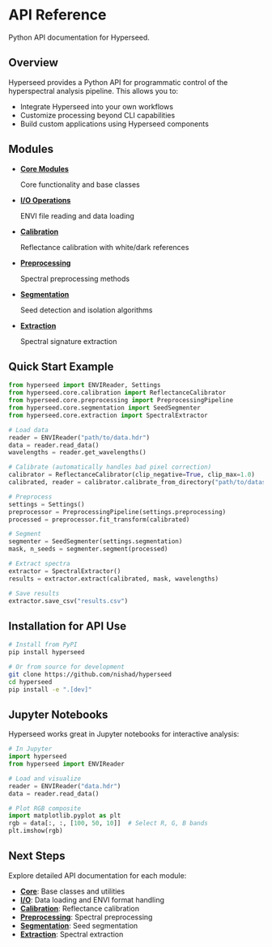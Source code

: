 # API Reference

Python API documentation for Hyperseed.

## Overview

Hyperseed provides a Python API for programmatic control of the hyperspectral analysis pipeline. This allows you to:

- Integrate Hyperseed into your own workflows
- Customize processing beyond CLI capabilities
- Build custom applications using Hyperseed components

## Modules

<div class="grid cards" markdown>

-   **[Core Modules](core.md)**

    Core functionality and base classes

-   **[I/O Operations](io.md)**

    ENVI file reading and data loading

-   **[Calibration](calibration.md)**

    Reflectance calibration with white/dark references

-   **[Preprocessing](preprocessing.md)**

    Spectral preprocessing methods

-   **[Segmentation](segmentation.md)**

    Seed detection and isolation algorithms

-   **[Extraction](extraction.md)**

    Spectral signature extraction

</div>

## Quick Start Example

```python
from hyperseed import ENVIReader, Settings
from hyperseed.core.calibration import ReflectanceCalibrator
from hyperseed.core.preprocessing import PreprocessingPipeline
from hyperseed.core.segmentation import SeedSegmenter
from hyperseed.core.extraction import SpectralExtractor

# Load data
reader = ENVIReader("path/to/data.hdr")
data = reader.read_data()
wavelengths = reader.get_wavelengths()

# Calibrate (automatically handles bad pixel correction)
calibrator = ReflectanceCalibrator(clip_negative=True, clip_max=1.0)
calibrated, reader = calibrator.calibrate_from_directory("path/to/dataset")

# Preprocess
settings = Settings()
preprocessor = PreprocessingPipeline(settings.preprocessing)
processed = preprocessor.fit_transform(calibrated)

# Segment
segmenter = SeedSegmenter(settings.segmentation)
mask, n_seeds = segmenter.segment(processed)

# Extract spectra
extractor = SpectralExtractor()
results = extractor.extract(calibrated, mask, wavelengths)

# Save results
extractor.save_csv("results.csv")
```

## Installation for API Use

```bash
# Install from PyPI
pip install hyperseed

# Or from source for development
git clone https://github.com/nishad/hyperseed
cd hyperseed
pip install -e ".[dev]"
```

## Jupyter Notebooks

Hyperseed works great in Jupyter notebooks for interactive analysis:

```python
# In Jupyter
import hyperseed
from hyperseed import ENVIReader

# Load and visualize
reader = ENVIReader("data.hdr")
data = reader.read_data()

# Plot RGB composite
import matplotlib.pyplot as plt
rgb = data[:, :, [100, 50, 10]]  # Select R, G, B bands
plt.imshow(rgb)
```

## Next Steps

Explore detailed API documentation for each module:

- **[Core](core.md)**: Base classes and utilities
- **[I/O](io.md)**: Data loading and ENVI format handling
- **[Calibration](calibration.md)**: Reflectance calibration
- **[Preprocessing](preprocessing.md)**: Spectral preprocessing
- **[Segmentation](segmentation.md)**: Seed segmentation
- **[Extraction](extraction.md)**: Spectral extraction
